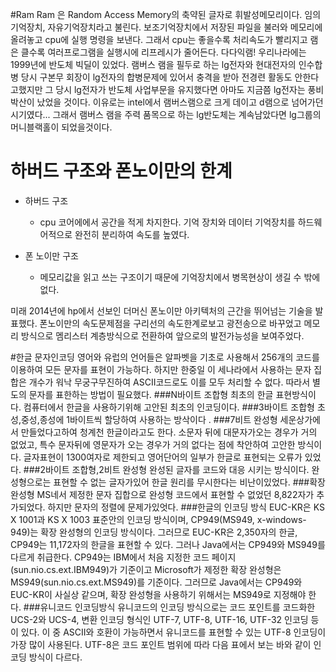 #Ram
	Ram 은 Random Access Memory의 축약된 글자로 휘발성메모리이다.
	임의 기억장치, 자유기억장치라고 불린다. 보조기억장치에서 저장된 파일을 불러와 메모리에 올려놓고 cpu에 실행 명령을 보낸다. 그래서 cpu는 좋을수록 처리속도가 빨리지고 램은 클수록 여러프로그램을 실행시에 리프레시가 줄어든다. 다다익램! 
	우리나라에는 1999년에 반도체 빅딜이 있었다. 램버스 램을 필두로 하는 lg전자와 현대전자의 인수합병 당시 구본무 회장이 lg전자의 합병문제에 있어서 충격을 받아 전경련 활동도 안한다고했지만 그 당시 lg전자가 반도체 사업부문을 유지했다면 아마도 지금쯤 lg전자는 풍비박산이 났었을 것이다. 이유로는 intel에서 램버스램으로 크게 데이고 d램으로 넘어가던 시기였다... 그래서 램버스 램을 주력 품목으로 하는 lg반도체는 계속남았다면 lg그룹의 머니블랙홀이 되었을것이다. 
	
# 하버드 구조와 폰노이만의 한계
 - 하버드 구조
 	- cpu 코어에에서 공간을 적게 차지한다.
 	기억 장치와 데이터 기억장치를 하드웨어적으로 완전히 분리하여 속도를 높였다.
 	
 - 폰 노이만 구조
 	- 메모리값을 읽고 쓰는 구조이기 때문에 기억장치에서 병목현상이 생길 수 밖에 없다.
 	
 미래 
 2014년에 hp에서 선보인 더머신 폰노이만 아키텍처의 근간을 뛰어넘는 기술을 발표했다.
 폰노이만의 속도문제점을 구리선의 속도한계로보고 광전송으로 바꾸었고 메모리 방식으로  멤리스터 계층방식으로 전환하여 앞으로의 발전가능성을 보여주었다. 
 

#한글 문자인코딩
영어와 유럽의 언어들은 알파벳을 기초로 사용해서 256개의 코드를 이용하여 모든 문자를 표현이 가능하다. 하지만 한중일 이 세나라에서 사용하는 문자 집합은 개수가 워낙 무궁구무진하여 ASCII코드로도 이를 모두 처리할 수 없다. 따라서 별도의 문자를 표한하는 방법이 필요했다. 
###N바이트 조합형 
최초의 한글 표현방식이다. 컴퓨터에서 한글을 사용하기위해 고안된 최초의 인코딩이다.
###3바이트 조합형
초성,중성,종성에 1바이트씩 할당하여 사용하는 방삭이다 .
###7비트 완성형
세운상가에서 만들었다고하여 청계천 한글이라고도 한다. 소문자 뒤에 대문자가오는 경우가 거의 없었고, 특수 문자뒤에 영문자가 오는 경우가 거의 없다는 점에 착안하여 고안한 방식이다. 글자표현이 1300여자로 제한되고 영어단어의 일부가 한글로 표현되는 오류가 있었다.
###2바이트 조합형,2비트 완성형
완성된 글자를 코드와 대응 시키는 방식이다. 완성형으로는 표현할 수 없는 글자가있어 한글 원리를 무시한다는 비난이있었다. 
###확장완성형
MS네서 제정한 문자 집합으로 완성형 코드에서 표현할 수 없었던 8,822자가 추가되었다. 하지만 문자의 정렬에 문제가있엇다.
###한글의 인코딩 방식
EUC-KR은 KS X 1001과 KS X 1003 표준안의 인코딩 방식이며, CP949(MS949, x-windows-949)는 확장 완성형의 인코딩 방식이다. 그러므로 EUC-KR은 2,350자의 한글, CP949는 11,172자의 한글을 표현할 수 있다. 그러나 Java에서는 CP949와 MS949를 다르게 취급한다. CP949는 IBM에서 처음 지정한 코드 페이지(sun.nio.cs.ext.IBM949)가 기준이고 Microsoft가 제정한 확장 완성형은 MS949(sun.nio.cs.ext.MS949)를 기준이다. 그러므로 Java에서는 CP949와 EUC-KR이 사실상 같으며, 확장 완성형을 사용하기 위해서는 MS949로 지정해야 한다.
###유니코드 인코딩방식 
유니코드의 인코딩 방식으로는 코드 포인트를 코드화한 UCS-2와 UCS-4, 변환 인코딩 형식인 UTF-7, UTF-8, UTF-16, UTF-32 인코딩 등이 있다. 이 중 ASCII와 호환이 가능하면서 유니코드를 표현할 수 있는 UTF-8 인코딩이 가장 많이 사용된다. UTF-8은 코드 포인트 범위에 따라 다음 표에서 보는 바와 같이 인코딩 방식이 다르다.